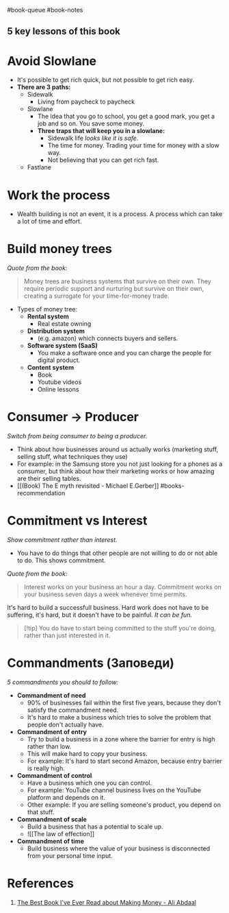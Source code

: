 #book-queue #book-notes

## 5 key lessons of this book

# Avoid Slowlane
- It's possible to get rich quick, but not possible to get rich easy.
- **There are 3 paths:**
	- Sidewalk
		- Living from paycheck to paycheck
	- Slowlane
		- The idea that you go to school, you get a good mark, you get a job and so on. You save some money. 
		- **Three traps that will keep you in a slowlane:**
			- Sidewalk life *looks like it is safe.*
			- The time for money. Trading your time for money with a slow way.
			- Not believing that you can get rich fast.
	- Fastlane

# Work the process
- Wealth building is not an event, it is a process. A process which can take a lot of time and effort.

# Build money trees
*Quote from the book:*
> Money trees are business systems that survive on their own. They require periodic support and nurturing but survive on their own, creating a surrogate for your time-for-money trade.

- Types of money tree:
	- **Rental system** 
		- Real estate owning
	- **Distribution system** 
		- (e.g. amazon) which connects buyers and sellers.
	- **Software system (SaaS)**
		- You make a software once and you can charge the people for digital product.
	- **Content system**
		- Book
		- Youtube videos
		- Online lessons

# Consumer → Producer
*Switch from being consumer to being a producer.*
- Think about how businesses around us actually works (marketing stuff, selling stuff, what techniques they use)
- For example: in the Samsung store you not just looking for a phones as a consumer, but think about how their marketing works or how amazing are their selling tables.
- [[(Book) The E myth revisited - Michael E.Gerber]] #books-recommendation 

# Commitment vs Interest
*Show commitment rather than interest.*
- You have to do things that other people are not willing to do or not able to do. This shows commitment.

*Quote from the book:*
> Interest works on your business an hour a day. 
> Commitment works on your business seven days a week whenever time permits.

It's hard to build a successfull business. Hard work does not have to be suffering, it's hard, but it doesn't have to be painful. *It can be fun.*

>[!tip] You do have to start being committed to the stuff you're doing, rather than just interested in it.

# Commandments (Заповеди)
*5 commandments you should to follow:*
- **Commandment of need**
	- 90% of businesses fail within the first five years, because they don't satisfy the commandment need. 
	- It's hard to make a business which tries to solve the problem that people don't actually have.
- **Commandment of entry**
	- Try to build a business in a zone where the barrier for entry is high rather than low. 
	- This will make hard to copy your business.
	- For example: It's hard to start second Amazon, because entry barrier is really high.
- **Commandment of control**
	- Have a business which one you can control.
	- For example: YouTube channel business lives on the YouTube platform and depends on it.
	- Other example: If you are selling someone's product, you depend on that stuff.
- **Commandment of scale**
	- Build a business that has a potential to scale up.
	- ![[The law of effection]]
- **Commandment of time**
	- Build business where the value of your business is disconnected from your personal time input.





# References
1. [The Best Book I've Ever Read about Making Money - Ali Abdaal](https://www.youtube.com/watch?v=Gx2vyi4JcV0)
